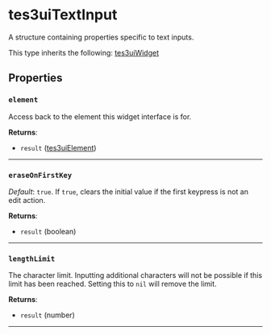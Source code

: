 # tes3uiTextInput

A structure containing properties specific to text inputs.

This type inherits the following: [tes3uiWidget](../../types/tes3uiWidget)
## Properties

### `element`

Access back to the element this widget interface is for.

**Returns**:

* `result` ([tes3uiElement](../../types/tes3uiElement))

***

### `eraseOnFirstKey`

*Default*: `true`. If `true`, clears the initial value if the first keypress is not an edit action.

**Returns**:

* `result` (boolean)

***

### `lengthLimit`

The character limit. Inputting additional characters will not be possible if this limit has been reached. Setting this to `nil` will remove the limit.

**Returns**:

* `result` (number)

***

